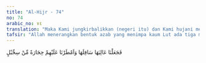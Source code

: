 ```yaml
---
title: "Al-Hijr - 74"
no: 74
arabic_no: ٧٤
translation: "Maka Kami jungkirbalikkan (negeri itu) dan Kami hujani mereka dengan batu dari tanah yang keras."
tafsir: "Allah menerangkan bentuk azab yang menimpa kaum Lut ada tiga macam:\n\n1. Berupa suara petir yang mengguntur dan menakutkan;\n\n2. Membalikkan kota Sodom, sehingga lapisan tanah yang semula di atas terbalik menjadi lapisan yang di bawah;\n\n3. Menghujani mereka dengan batu."
---
```


فَجَعَلْنَا عَالِيَهَا سَافِلَهَا وَاَمْطَرْنَا عَلَيْهِمْ حِجَارَةً مِّنْ سِجِّيْلٍ 
